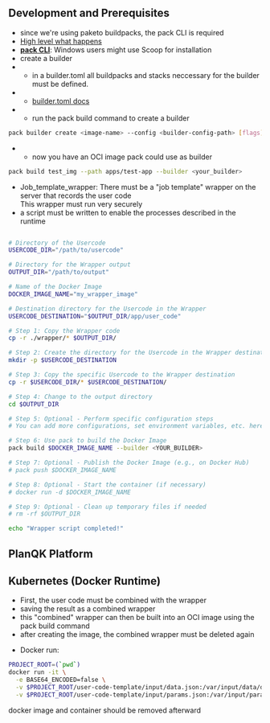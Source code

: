 ## Development and Prerequisites

* since we're using paketo buildpacks, the pack CLI is required
* [High level what happens](https://stackoverflow.com/questions/70990289/are-cloud-native-buildpacks-just-an-automatic-way-to-perform-a-multi-stage-conta/71001310#71001310)
* **[pack CLI](https://buildpacks.io/docs/tools/pack/)**: Windows users might use Scoop for installation  
* create a builder
* * in a builder.toml all buildpacks and stacks neccessary for the builder must be defined.
* * [builder.toml docs](https://buildpacks.io/docs/reference/config/builder-config/)
* * run the pack build command to create a builder 
```bash 
pack builder create <image-name> --config <builder-config-path> [flags]
```
* * now you have an OCI image pack could use as builder 
```bash 
pack build test_img --path apps/test-app --builder <your_builder>
```
* Job_template_wrapper:  There must be a "job template" wrapper on the server that records the user code  
This wrapper must run very securely  
* a script must be written to enable the processes described in the runtime  
```bash

# Directory of the Usercode
USERCODE_DIR="/path/to/usercode"

# Directory for the Wrapper output
OUTPUT_DIR="/path/to/output"

# Name of the Docker Image
DOCKER_IMAGE_NAME="my_wrapper_image"

# Destination directory for the Usercode in the Wrapper
USERCODE_DESTINATION="$OUTPUT_DIR/app/user_code"

# Step 1: Copy the Wrapper code
cp -r ./wrapper/* $OUTPUT_DIR/

# Step 2: Create the directory for the Usercode in the Wrapper destination
mkdir -p $USERCODE_DESTINATION

# Step 3: Copy the specific Usercode to the Wrapper destination
cp -r $USERCODE_DIR/* $USERCODE_DESTINATION/

# Step 4: Change to the output directory
cd $OUTPUT_DIR

# Step 5: Optional - Perform specific configuration steps
# You can add more configurations, set environment variables, etc. here.

# Step 6: Use pack to build the Docker Image
pack build $DOCKER_IMAGE_NAME --builder <YOUR_BUILDER>

# Step 7: Optional - Publish the Docker Image (e.g., on Docker Hub)
# pack push $DOCKER_IMAGE_NAME

# Step 8: Optional - Start the container (if necessary)
# docker run -d $DOCKER_IMAGE_NAME

# Step 9: Optional - Clean up temporary files if needed
# rm -rf $OUTPUT_DIR

echo "Wrapper script completed!"
```

## PlanQK Platform




## Kubernetes (Docker Runtime)


+ First, the user code must be combined with the wrapper  
+ saving the result as a combined wrapper
+ this "combined" wrapper can then be built into an OCI image using the pack build command  
+ after creating the image, the combined wrapper must be deleted again
* Docker run:
```bash
PROJECT_ROOT=(`pwd`) 
docker run -it \
  -e BASE64_ENCODED=false \
  -v $PROJECT_ROOT/user-code-template/input/data.json:/var/input/data/data.json \
  -v $PROJECT_ROOT/user-code-template/input/params.json:/var/input/params/params.json \
```
docker image and container should be removed afterward